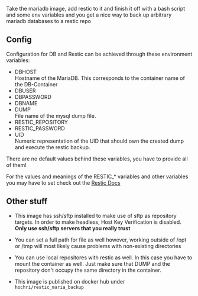 Take the mariadb image, add restic to it and finish it off with a bash script and some env variables and you get a nice way to back up arbitrary mariadb databases to a restic repo

## Config

Configuration for DB and Restic can be achieved through these environment variables:

- DBHOST  
Hostname of the MariaDB. This corresponds to the container name of the DB-Container
- DBUSER
- DBPASSWORD
- DBNAME
- DUMP  
File name of the mysql dump file. 
- RESTIC_REPOSITORY
- RESTIC_PASSWORD
- UID  
Numeric representation of the UID that should own the created dump and execute the restic backup.

There are no default values behind these variables, you have to provide all  of them!

For the values and meanings of the RESTIC_* variables and other variables you may have to set check out the [Restic Docs](https://restic.readthedocs.io/en/latest/040_backup.html#environment-variables)

## Other stuff

- This image has ssh/sftp installed to make use of sftp as repository targets. In order to make headless, Host Key Verification is disabled. **Only use ssh/sftp servers that you really trust**

- You can set a full path for file as well however, working outside of /opt or /tmp will most likely cause problems with non-existing directories

- You can use local repositores with restic as well. In this case you have to mount the container as well. Just make sure that DUMP and the repository don't occupy the same directory in the container.

- This image is published on docker hub under `hochri/restic_maria_backup`
